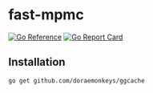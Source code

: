 # fast-mpmc
[![Go Reference](https://pkg.go.dev/badge/github.com/doraemonkeys/ggcache.svg)](https://pkg.go.dev/github.com/doraemonkeys/ggcache) [![Go Report Card](https://goreportcard.com/badge/github.com/doraemonkeys/ggcache)](https://goreportcard.com/report/github.com/doraemonkeys/ggcache)



## Installation
```bash
go get github.com/doraemonkeys/ggcache
```

